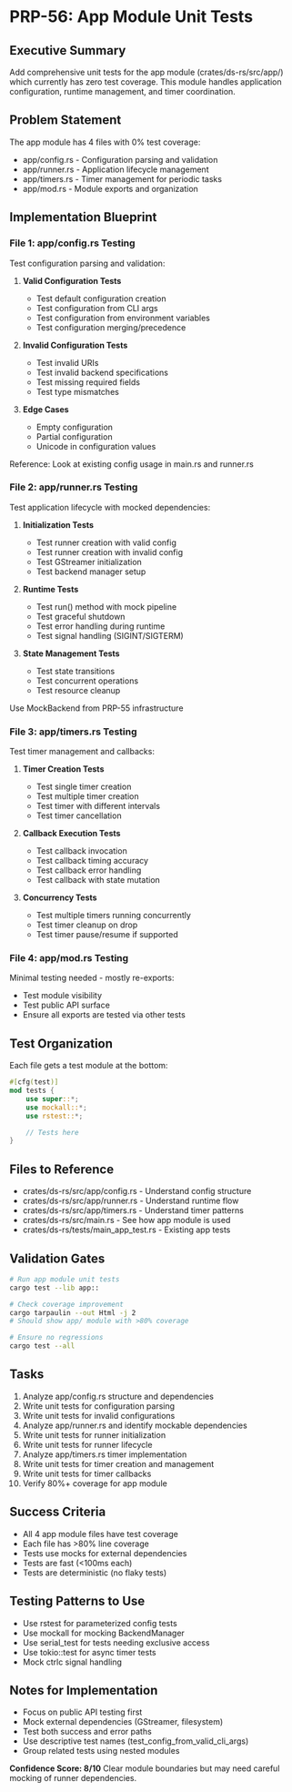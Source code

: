 # PRP-56: App Module Unit Tests

## Executive Summary
Add comprehensive unit tests for the app module (crates/ds-rs/src/app/) which currently has zero test coverage. This module handles application configuration, runtime management, and timer coordination.

## Problem Statement
The app module has 4 files with 0% test coverage:
- app/config.rs - Configuration parsing and validation
- app/runner.rs - Application lifecycle management
- app/timers.rs - Timer management for periodic tasks
- app/mod.rs - Module exports and organization

## Implementation Blueprint

### File 1: app/config.rs Testing
Test configuration parsing and validation:

1. **Valid Configuration Tests**
   - Test default configuration creation
   - Test configuration from CLI args
   - Test configuration from environment variables
   - Test configuration merging/precedence

2. **Invalid Configuration Tests**
   - Test invalid URIs
   - Test invalid backend specifications
   - Test missing required fields
   - Test type mismatches

3. **Edge Cases**
   - Empty configuration
   - Partial configuration
   - Unicode in configuration values

Reference: Look at existing config usage in main.rs and runner.rs

### File 2: app/runner.rs Testing
Test application lifecycle with mocked dependencies:

1. **Initialization Tests**
   - Test runner creation with valid config
   - Test runner creation with invalid config
   - Test GStreamer initialization
   - Test backend manager setup

2. **Runtime Tests**
   - Test run() method with mock pipeline
   - Test graceful shutdown
   - Test error handling during runtime
   - Test signal handling (SIGINT/SIGTERM)

3. **State Management Tests**
   - Test state transitions
   - Test concurrent operations
   - Test resource cleanup

Use MockBackend from PRP-55 infrastructure

### File 3: app/timers.rs Testing
Test timer management and callbacks:

1. **Timer Creation Tests**
   - Test single timer creation
   - Test multiple timer creation
   - Test timer with different intervals
   - Test timer cancellation

2. **Callback Execution Tests**
   - Test callback invocation
   - Test callback timing accuracy
   - Test callback error handling
   - Test callback with state mutation

3. **Concurrency Tests**
   - Test multiple timers running concurrently
   - Test timer cleanup on drop
   - Test timer pause/resume if supported

### File 4: app/mod.rs Testing
Minimal testing needed - mostly re-exports:
- Test module visibility
- Test public API surface
- Ensure all exports are tested via other tests

## Test Organization

Each file gets a test module at the bottom:
```rust
#[cfg(test)]
mod tests {
    use super::*;
    use mockall::*;
    use rstest::*;

    // Tests here
}
```

## Files to Reference
- crates/ds-rs/src/app/config.rs - Understand config structure
- crates/ds-rs/src/app/runner.rs - Understand runtime flow
- crates/ds-rs/src/app/timers.rs - Understand timer patterns
- crates/ds-rs/src/main.rs - See how app module is used
- crates/ds-rs/tests/main_app_test.rs - Existing app tests

## Validation Gates
```bash
# Run app module unit tests
cargo test --lib app::

# Check coverage improvement
cargo tarpaulin --out Html -j 2
# Should show app/ module with >80% coverage

# Ensure no regressions
cargo test --all
```

## Tasks
1. Analyze app/config.rs structure and dependencies
2. Write unit tests for configuration parsing
3. Write unit tests for invalid configurations
4. Analyze app/runner.rs and identify mockable dependencies
5. Write unit tests for runner initialization
6. Write unit tests for runner lifecycle
7. Analyze app/timers.rs timer implementation
8. Write unit tests for timer creation and management
9. Write unit tests for timer callbacks
10. Verify 80%+ coverage for app module

## Success Criteria
- All 4 app module files have test coverage
- Each file has >80% line coverage
- Tests use mocks for external dependencies
- Tests are fast (<100ms each)
- Tests are deterministic (no flaky tests)

## Testing Patterns to Use
- Use rstest for parameterized config tests
- Use mockall for mocking BackendManager
- Use serial_test for tests needing exclusive access
- Use tokio::test for async timer tests
- Mock ctrlc signal handling

## Notes for Implementation
- Focus on public API testing first
- Mock external dependencies (GStreamer, filesystem)
- Test both success and error paths
- Use descriptive test names (test_config_from_valid_cli_args)
- Group related tests using nested modules

**Confidence Score: 8/10**
Clear module boundaries but may need careful mocking of runner dependencies.
